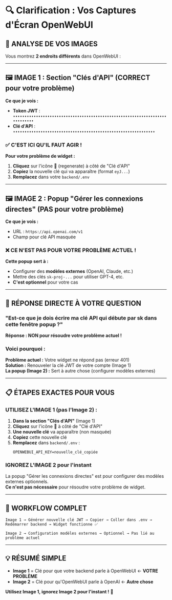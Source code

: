 # 🔍 Clarification : Vos Captures d'Écran OpenWebUI

## 📸 **ANALYSE DE VOS IMAGES**

Vous montrez **2 endroits différents** dans OpenWebUI :

---

## 🖼️ **IMAGE 1 : Section "Clés d'API" (CORRECT pour votre problème)**

**Ce que je vois :**
- **Token JWT** : `••••••••••••••••••••••••••••••••••••••••••••••••••••••••••••••••••••••••••••`
- **Clé d'API** : `••••••••••••••••••••••••••••••••••••••••••••••••••••••••••••••`

### ✅ **C'EST ICI QU'IL FAUT AGIR !**

**Pour votre problème de widget :**
1. **Cliquez** sur l'icône 🔄 (regenerate) à côté de "Clé d'API"
2. **Copiez** la nouvelle clé qui va apparaître (format `eyJ...`)
3. **Remplacez** dans votre `backend/.env`

---

## 🖼️ **IMAGE 2 : Popup "Gérer les connexions directes" (PAS pour votre problème)**

**Ce que je vois :**
- URL : `https://api.openai.com/v1`
- Champ pour clé API masquée

### ❌ **CE N'EST PAS POUR VOTRE PROBLÈME ACTUEL !**

**Cette popup sert à :**
- Configurer des **modèles externes** (OpenAI, Claude, etc.)
- Mettre des clés `sk-proj-...` pour utiliser GPT-4, etc.
- **C'est optionnel** pour votre cas

---

## 🎯 **RÉPONSE DIRECTE À VOTRE QUESTION**

### **"Est-ce que je dois écrire ma clé API qui débute par sk dans cette fenêtre popup ?"**

**Réponse : NON pour résoudre votre problème actuel !**

### **Voici pourquoi :**

**Problème actuel :** Votre widget ne répond pas (erreur 401)  
**Solution :** Renouveler la clé JWT de votre compte (Image 1)  
**La popup (Image 2) :** Sert à autre chose (configurer modèles externes)

---

## 📋 **ÉTAPES EXACTES POUR VOUS**

### **UTILISEZ L'IMAGE 1 (pas l'Image 2) :**

1. **Dans la section "Clés d'API"** (Image 1)
2. **Cliquez** sur l'icône 🔄 à côté de "Clé d'API"
3. **Une nouvelle clé** va apparaître (non masquée)
4. **Copiez** cette nouvelle clé
5. **Remplacez** dans `backend/.env` :
   ```env
   OPENWEBUI_API_KEY=nouvelle_clé_copiée
   ```

### **IGNOREZ L'IMAGE 2 pour l'instant**

La popup "Gérer les connexions directes" est pour configurer des modèles externes optionnels.  
**Ce n'est pas nécessaire** pour résoudre votre problème de widget.

---

## 🔄 **WORKFLOW COMPLET**

```
Image 1 → Générer nouvelle clé JWT → Copier → Coller dans .env → Redémarrer backend → Widget fonctionne ✅
```

```
Image 2 → Configuration modèles externes → Optionnel → Pas lié au problème actuel
```

---

## 💡 **RÉSUMÉ SIMPLE**

- **Image 1** = Clé pour que votre backend parle à OpenWebUI ← **VOTRE PROBLÈME**
- **Image 2** = Clé pour qu'OpenWebUI parle à OpenAI ← **Autre chose**

**Utilisez Image 1, ignorez Image 2 pour l'instant !** 🎯
